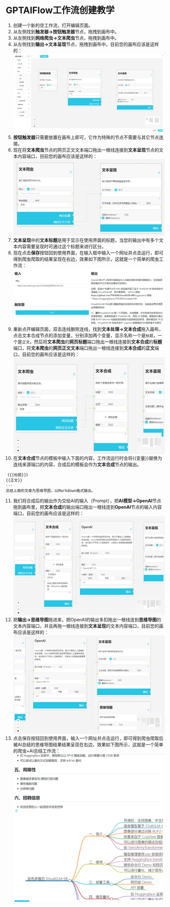 # GPTAIFlow工作流创建教学

1. 创建一个新的空工作流，打开编辑页面。
2. 从左侧找到**触发器->按钮触发器**节点，拖拽到画布中。
3. 从左侧找到**网络爬虫->文本爬虫**节点，拖拽到画布中。
4. 从左侧找到**输出->文本呈现**节点，拖拽到画布中。目前您的画布应该是这样的：![教学1](resources/images/tutorial1-zh.jpg)
5. **按钮触发器**只需要放置在画布上即可，它作为特殊的节点不需要与其它节点连接。
6. 现在将**文本爬虫**节点的网页正文文本端口拖出一根线连接到**文本呈现**节点的文本内容端口，目前您的画布应该是这样的：![教学2](resources/images/tutorial2-zh.jpg)
7. **文本呈现**中的**文本标题**是用于显示在使用界面的标题，当您的输出中有多个文本内容需要呈现时可通过这个标题来进行区分。
8. 现在点击**保存**按钮回到使用界面，在输入框中输入一个网址并点击运行，即可得到爬虫爬取的结果呈现在右边，效果如下图所示，这就是一个简单的爬虫工作流：![教学3](resources/images/tutorial3-zh.jpg)
9. 重新点开编辑页面，双击连线删除连线，找到**文本处理->文本合成**拖入画布，点击文本合成节点的添加变量，分别添加两个变量，显示名称一个是`标题`，一个是`正文`，然后将**文本爬虫**的**网页标题**端口拖出一根线连接到**文本合成**的**标题**端口，将**文本爬虫**的**网页正文文本**端口拖出一根线连接到**文本合成**的**正文**端口，目前您的画布应该是这样的：![教学4](resources/images/tutorial4-zh.jpg)
10. 在**文本合成**节点的模板中输入下面的内容，工作流运行时会将{{变量}}替换为连线来源端口的内容，合成后的模板会作为**文本合成**节点的输出。
```
《{{标题}}》
{{正文}}
---
总结上面的文章为思维导图，以Markdown格式输出。
```

11. 我们将合成后的输出作为交给AI的输入（Prompt），把**AI模型->OpenAI**节点拖到画布里，把**文本合成**的输出端口拖出一根线连到**OpenAI**节点的输入内容端口，目前您的画布应该是这样的：![教学5](resources/images/tutorial5-zh.jpg)
12. 把**输出->思维导图**拖进来，把OpenAI的输出多扣拖出一根线连到**思维导图**的文本内容端口，并且再拖一根线连接到**文本呈现**的文本内容端口，目前您的画布应该是这样的：![教学6](resources/images/tutorial6-zh.jpg)
13. 点击保存按钮回到使用界面，输入一个网址并点击运行，即可得到爬虫爬取后被AI总结的思维导图结果结果呈现在右边，效果如下图所示，这就是一个简单的爬虫+AI总结工作流：![教学7](resources/images/tutorial7-zh.jpg)